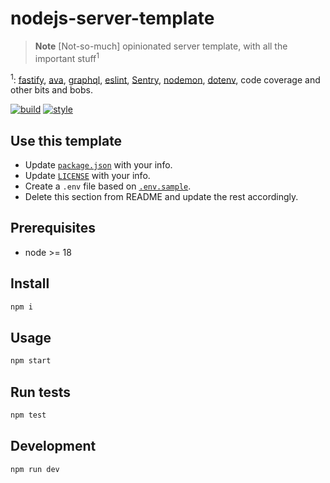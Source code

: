 # nodejs-server-template

> **Note** [Not-so-much] opinionated server template, with all the important stuff<sup>1</sup>

<sup>1</sup>: [fastify](https://www.fastify.io/), [ava](https://avajs.dev/), [graphql](https://graphql.org/), [eslint](https://eslint.org/), [Sentry](https://sentry.io/welcome/), [nodemon](https://nodemon.io/), [dotenv](https://github.com/motdotla/dotenv), code coverage and other bits and bobs.

[![build](https://badges.iamnapo.me/ci/iamnapo/nodejs-server-template)](https://github.com/iamnapo/nodejs-server-template/actions) [![style](https://badges.iamnapo.me/style)](https://iamnapo.me)

## Use this template

- Update [`package.json`](./package.json) with your info.
- Update [`LICENSE`](./LICENSE) with your info.
- Create a `.env` file based on [`.env.sample`](./.env.sample).
- Delete this section from README and update the rest accordingly.

## Prerequisites

- node >= 18

## Install

```sh
npm i
```

## Usage

```sh
npm start
```

## Run tests

```sh
npm test
```

## Development

```sh
npm run dev
```
